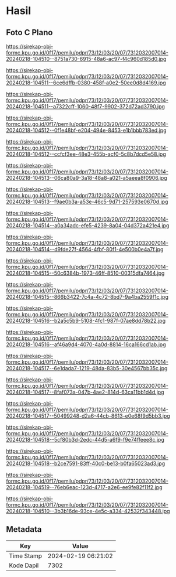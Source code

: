 # Hasil

## Foto C Plano

https://sirekap-obj-formc.kpu.go.id/0f17/pemilu/pdpr/73/12/03/20/07/7312032007014-20240218-104510--8751a730-6915-48a6-ac97-f4c960d185d0.jpg

https://sirekap-obj-formc.kpu.go.id/0f17/pemilu/pdpr/73/12/03/20/07/7312032007014-20240218-104511--6ce6dffb-0380-458f-a0e2-50ee0d8d4169.jpg

https://sirekap-obj-formc.kpu.go.id/0f17/pemilu/pdpr/73/12/03/20/07/7312032007014-20240218-104511--a7322cff-1060-48f7-9902-372d72ad3790.jpg

https://sirekap-obj-formc.kpu.go.id/0f17/pemilu/pdpr/73/12/03/20/07/7312032007014-20240218-104512--0f1e48bf-e204-494e-8453-e1b1bbb783ed.jpg

https://sirekap-obj-formc.kpu.go.id/0f17/pemilu/pdpr/73/12/03/20/07/7312032007014-20240218-104512--ccfcf3ee-48e3-455b-acf0-5c8b7dcd5e58.jpg

https://sirekap-obj-formc.kpu.go.id/0f17/pemilu/pdpr/73/12/03/20/07/7312032007014-20240218-104513--06ca80a9-3a18-48a8-a021-a5aeea8f0906.jpg

https://sirekap-obj-formc.kpu.go.id/0f17/pemilu/pdpr/73/12/03/20/07/7312032007014-20240218-104513--f9ae0b3a-a53e-46c5-9d71-257593e0670d.jpg

https://sirekap-obj-formc.kpu.go.id/0f17/pemilu/pdpr/73/12/03/20/07/7312032007014-20240218-104514--a0a34adc-efe5-4239-8a04-04d372a421e4.jpg

https://sirekap-obj-formc.kpu.go.id/0f17/pemilu/pdpr/73/12/03/20/07/7312032007014-20240218-104514--d9fde27f-4564-4fbf-80f1-4e500b0e4a7f.jpg

https://sirekap-obj-formc.kpu.go.id/0f17/pemilu/pdpr/73/12/03/20/07/7312032007014-20240218-104515--50c6384b-1973-46ff-8510-00315dfa7464.jpg

https://sirekap-obj-formc.kpu.go.id/0f17/pemilu/pdpr/73/12/03/20/07/7312032007014-20240218-104515--866b3422-7c4a-4c72-8bd7-9a4ba2559f1c.jpg

https://sirekap-obj-formc.kpu.go.id/0f17/pemilu/pdpr/73/12/03/20/07/7312032007014-20240218-104516--b2a5c5b9-5108-4fc1-987f-07ae8dd78b22.jpg

https://sirekap-obj-formc.kpu.go.id/0f17/pemilu/pdpr/73/12/03/20/07/7312032007014-20240218-104516--af46a9d4-4070-4a0d-8814-16ca166cd1ab.jpg

https://sirekap-obj-formc.kpu.go.id/0f17/pemilu/pdpr/73/12/03/20/07/7312032007014-20240218-104517--6e1dada7-1219-48da-83b5-30e4567bb35c.jpg

https://sirekap-obj-formc.kpu.go.id/0f17/pemilu/pdpr/73/12/03/20/07/7312032007014-20240218-104517--8faf073a-047b-4ae2-814d-63ca11bb1d4d.jpg

https://sirekap-obj-formc.kpu.go.id/0f17/pemilu/pdpr/73/12/03/20/07/7312032007014-20240218-104517--50499248-d2a6-44cb-8613-e0e68f9d5bb3.jpg

https://sirekap-obj-formc.kpu.go.id/0f17/pemilu/pdpr/73/12/03/20/07/7312032007014-20240218-104518--5cf80b3d-2edc-44d5-a6f9-f9e74ffeee8c.jpg

https://sirekap-obj-formc.kpu.go.id/0f17/pemilu/pdpr/73/12/03/20/07/7312032007014-20240218-104518--b2ce7591-83ff-40c0-be13-b0fa65023ad3.jpg

https://sirekap-obj-formc.kpu.go.id/0f17/pemilu/pdpr/73/12/03/20/07/7312032007014-20240218-104519--76eb6eac-123d-4717-a2e6-ee9fe82f11f2.jpg

https://sirekap-obj-formc.kpu.go.id/0f17/pemilu/pdpr/73/12/03/20/07/7312032007014-20240218-104510--3b3b16de-93ce-4e5c-a334-42532f343448.jpg


## Metadata

| Key        | Value               |
| ---------- | ------------------- |
| Time Stamp | 2024-02-19 06:21:02 |
| Kode Dapil | 7302                |



